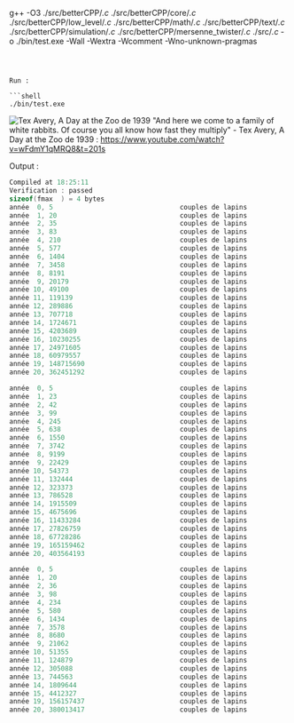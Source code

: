 g++ -O3 ./src/betterCPP/*.c* ./src/betterCPP/core/*.c* ./src/betterCPP/low_level/*.c* ./src/betterCPP/math/*.c* ./src/betterCPP/text/*.c* ./src/betterCPP/simulation/*.c* ./src/betterCPP/mersenne_twister/*.c* ./src/*.c* -o ./bin/test.exe -Wall -Wextra -Wcomment -Wno-unknown-pragmas
```



Run :

```shell
./bin/test.exe
```

![Tex Avery, A Day at the Zoo de 1939](https://cdn.discordapp.com/attachments/751057885730963578/1165943546122092594/image.png)
"And here we come to a family of white rabbits. Of course you all know how fast they multiply" - Tex Avery, A Day at the Zoo de 1939 : https://www.youtube.com/watch?v=wFdmY1qMRQ8&t=201s

Output :

```c
Compiled at 18:25:11 
Verification : passed
sizeof(fmax  ) = 4 bytes
année  0, 5                                couples de lapins
année  1, 20                               couples de lapins
année  2, 35                               couples de lapins
année  3, 83                               couples de lapins
année  4, 210                              couples de lapins
année  5, 577                              couples de lapins
année  6, 1404                             couples de lapins
année  7, 3458                             couples de lapins
année  8, 8191                             couples de lapins
année  9, 20179                            couples de lapins
année 10, 49100                            couples de lapins
année 11, 119139                           couples de lapins
année 12, 289886                           couples de lapins
année 13, 707718                           couples de lapins
année 14, 1724671                          couples de lapins
année 15, 4203689                          couples de lapins
année 16, 10230255                         couples de lapins
année 17, 24971605                         couples de lapins
année 18, 60979557                         couples de lapins
année 19, 148715690                        couples de lapins
année 20, 362451292                        couples de lapins

année  0, 5                                couples de lapins
année  1, 23                               couples de lapins
année  2, 42                               couples de lapins
année  3, 99                               couples de lapins
année  4, 245                              couples de lapins
année  5, 638                              couples de lapins
année  6, 1550                             couples de lapins
année  7, 3742                             couples de lapins
année  8, 9199                             couples de lapins
année  9, 22429                            couples de lapins
année 10, 54373                            couples de lapins
année 11, 132444                           couples de lapins
année 12, 323373                           couples de lapins
année 13, 786528                           couples de lapins
année 14, 1915509                          couples de lapins
année 15, 4675696                          couples de lapins
année 16, 11433284                         couples de lapins
année 17, 27826759                         couples de lapins
année 18, 67728286                         couples de lapins
année 19, 165159462                        couples de lapins
année 20, 403564193                        couples de lapins

année  0, 5                                couples de lapins
année  1, 20                               couples de lapins
année  2, 36                               couples de lapins
année  3, 98                               couples de lapins
année  4, 234                              couples de lapins
année  5, 580                              couples de lapins
année  6, 1434                             couples de lapins
année  7, 3578                             couples de lapins
année  8, 8680                             couples de lapins
année  9, 21062                            couples de lapins
année 10, 51355                            couples de lapins
année 11, 124879                           couples de lapins
année 12, 305088                           couples de lapins
année 13, 744563                           couples de lapins
année 14, 1809644                          couples de lapins
année 15, 4412327                          couples de lapins
année 19, 156157437                        couples de lapins
année 20, 380013417                        couples de lapins
```
